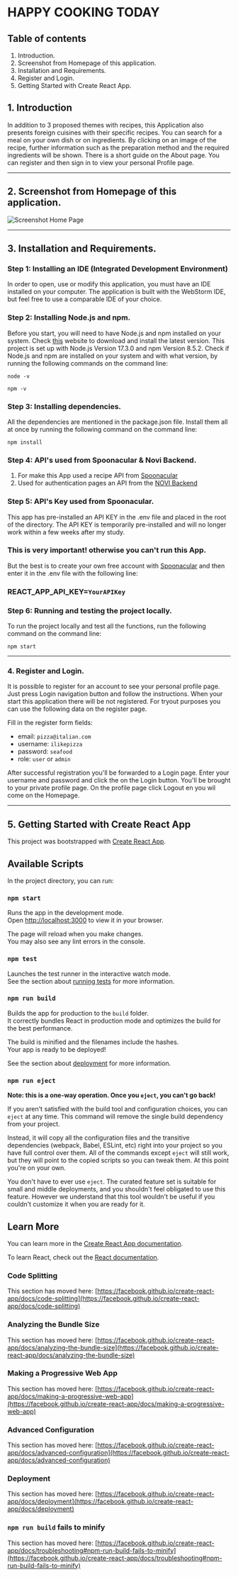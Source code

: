 # HAPPY COOKING TODAY

## Table of contents

1. Introduction.
2. Screenshot from Homepage of this application.
3. Installation and Requirements.
4. Register and Login.
5. Getting Started with Create React App.


## 1. Introduction

In addition to 3 proposed themes with recipes, this Application also presents foreign cuisines with their specific
recipes. You can search for a meal on your own dish or on ingredients. By clicking on an image of the recipe, further
information such as the preparation method and the required ingredients will be shown. There is a short guide on the
About page. You can register and then sign in to view your personal Profile page.

---

## 2. Screenshot from Homepage of this application.

<img  alt="Screenshot Home Page" src="assets/homepage.jpg"/>

---

## 3. Installation and Requirements.

### Step 1: Installing an IDE (Integrated Development Environment)

In order to open, use or modify this application, you must have an IDE installed on your computer. The application is
built with the WebStorm IDE, but feel free to use a comparable IDE of your choice.

### Step 2: Installing Node.js and npm.

Before you start, you will need to have Node.js and npm installed on your system.
Check [this](https://nodejs.org/en/download/) website to download and install the latest version. This project is set up
with Node.js Version 17.3.0 and npm Version 8.5.2. Check if Node.js and npm are installed on your system and with what
version, by running the following commands on the command line:

`node -v`

`npm -v`

### Step 3: Installing dependencies.

All the dependencies are mentioned in the package.json file. Install them all at once by running the following command
on the command line:

`npm install`

### Step 4: API's used from Spoonacular & Novi Backend.

1. For make this App used a recipe API from [Spoonacular](https://spoonacular.com/food-api/docs)
2. Used for authentication pages an API from
   the [NOVI Backend](https://github.com/hogeschoolnovi/novi-educational-backend-documentation/blob/main/README.md#0-Beschrijving)

### Step 5: API's Key used from Spoonacular.

This app has pre-installed an API KEY in the .env file and placed in the root of the directory. The API KEY is
temporarily pre-installed and will no longer work within a few weeks after my study.

### This is very important! otherwise you can't run this App.

But the best is to create your own free account with [Spoonacular](https://spoonacular.com/food-api/console#Dashboard)
and then enter it in the .env file with the following line:

### REACT_APP_API_KEY=`YourAPIKey`

### Step 6: Running and testing the project locally.

To run the project locally and test all the functions, run the following command on the command line:

`npm start`

---

### 4. Register and Login.

It is possible to register for an account to see your personal profile page. Just press Login navigation button and
follow the instructions. When your start this application there will be not registered. For tryout purposes you can
use the following data on the register page. 

Fill in the register form fields:

* email: `pizza@italian.com` 
* username: `ilikepizza`
* password: `seafood`
* role: `user` or `admin`

After successful registration you'll be forwarded to a Login page. Enter your username and password and click the on the Login button.
You'll be brought to your private profile page. On the profile page click Logout en you wil come on the Homepage.

---

## 5. Getting Started with Create React App

This project was bootstrapped with [Create React App](https://github.com/facebook/create-react-app).

## Available Scripts

In the project directory, you can run:

### `npm start`

Runs the app in the development mode.\
Open [http://localhost:3000](http://localhost:3000) to view it in your browser.

The page will reload when you make changes.\
You may also see any lint errors in the console.

### `npm test`

Launches the test runner in the interactive watch mode.\
See the section about [running tests](https://facebook.github.io/create-react-app/docs/running-tests) for more
information.

### `npm run build`

Builds the app for production to the `build` folder.\
It correctly bundles React in production mode and optimizes the build for the best performance.

The build is minified and the filenames include the hashes.\
Your app is ready to be deployed!

See the section about [deployment](https://facebook.github.io/create-react-app/docs/deployment) for more information.

### `npm run eject`

**Note: this is a one-way operation. Once you `eject`, you can't go back!**

If you aren't satisfied with the build tool and configuration choices, you can `eject` at any time. This command will
remove the single build dependency from your project.

Instead, it will copy all the configuration files and the transitive dependencies (webpack, Babel, ESLint, etc) right
into your project so you have full control over them. All of the commands except `eject` will still work, but they will
point to the copied scripts so you can tweak them. At this point you're on your own.

You don't have to ever use `eject`. The curated feature set is suitable for small and middle deployments, and you
shouldn't feel obligated to use this feature. However we understand that this tool wouldn't be useful if you couldn't
customize it when you are ready for it.

## Learn More

You can learn more in
the [Create React App documentation](https://facebook.github.io/create-react-app/docs/getting-started).

To learn React, check out the [React documentation](https://reactjs.org/).

### Code Splitting

This section has moved
here: [https://facebook.github.io/create-react-app/docs/code-splitting](https://facebook.github.io/create-react-app/docs/code-splitting)

### Analyzing the Bundle Size

This section has moved
here: [https://facebook.github.io/create-react-app/docs/analyzing-the-bundle-size](https://facebook.github.io/create-react-app/docs/analyzing-the-bundle-size)

### Making a Progressive Web App

This section has moved
here: [https://facebook.github.io/create-react-app/docs/making-a-progressive-web-app](https://facebook.github.io/create-react-app/docs/making-a-progressive-web-app)

### Advanced Configuration

This section has moved
here: [https://facebook.github.io/create-react-app/docs/advanced-configuration](https://facebook.github.io/create-react-app/docs/advanced-configuration)

### Deployment

This section has moved
here: [https://facebook.github.io/create-react-app/docs/deployment](https://facebook.github.io/create-react-app/docs/deployment)

### `npm run build` fails to minify

This section has moved
here: [https://facebook.github.io/create-react-app/docs/troubleshooting#npm-run-build-fails-to-minify](https://facebook.github.io/create-react-app/docs/troubleshooting#npm-run-build-fails-to-minify)

